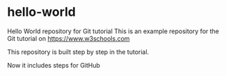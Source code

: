 # hello-world
Hello World repository for Git tutorial
This is an example repository for the Git tutorial on https://www.w3schools.com

This repository is built step by step in the tutorial. 

Now it includes steps for GitHub

